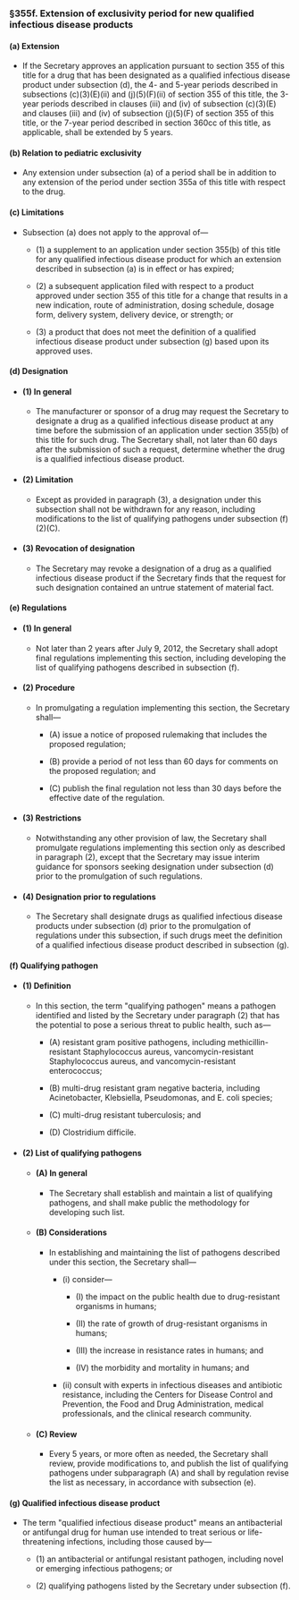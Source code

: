 ### §355f. Extension of exclusivity period for new qualified infectious disease products
#### (a) Extension
* If the Secretary approves an application pursuant to section 355 of this title for a drug that has been designated as a qualified infectious disease product under subsection (d), the 4- and 5-year periods described in subsections (c)(3)(E)(ii) and (j)(5)(F)(ii) of section 355 of this title, the 3-year periods described in clauses (iii) and (iv) of subsection (c)(3)(E) and clauses (iii) and (iv) of subsection (j)(5)(F) of section 355 of this title, or the 7-year period described in section 360cc of this title, as applicable, shall be extended by 5 years.

#### (b) Relation to pediatric exclusivity
* Any extension under subsection (a) of a period shall be in addition to any extension of the period under section 355a of this title with respect to the drug.

#### (c) Limitations
* Subsection (a) does not apply to the approval of—

  * (1) a supplement to an application under section 355(b) of this title for any qualified infectious disease product for which an extension described in subsection (a) is in effect or has expired;

  * (2) a subsequent application filed with respect to a product approved under section 355 of this title for a change that results in a new indication, route of administration, dosing schedule, dosage form, delivery system, delivery device, or strength; or

  * (3) a product that does not meet the definition of a qualified infectious disease product under subsection (g) based upon its approved uses.

#### (d) Designation
* #### (1) In general
  * The manufacturer or sponsor of a drug may request the Secretary to designate a drug as a qualified infectious disease product at any time before the submission of an application under section 355(b) of this title for such drug. The Secretary shall, not later than 60 days after the submission of such a request, determine whether the drug is a qualified infectious disease product.

* #### (2) Limitation
  * Except as provided in paragraph (3), a designation under this subsection shall not be withdrawn for any reason, including modifications to the list of qualifying pathogens under subsection (f)(2)(C).

* #### (3) Revocation of designation
  * The Secretary may revoke a designation of a drug as a qualified infectious disease product if the Secretary finds that the request for such designation contained an untrue statement of material fact.

#### (e) Regulations
* #### (1) In general
  * Not later than 2 years after July 9, 2012, the Secretary shall adopt final regulations implementing this section, including developing the list of qualifying pathogens described in subsection (f).

* #### (2) Procedure
  * In promulgating a regulation implementing this section, the Secretary shall—

    * (A) issue a notice of proposed rulemaking that includes the proposed regulation;

    * (B) provide a period of not less than 60 days for comments on the proposed regulation; and

    * (C) publish the final regulation not less than 30 days before the effective date of the regulation.

* #### (3) Restrictions
  * Notwithstanding any other provision of law, the Secretary shall promulgate regulations implementing this section only as described in paragraph (2), except that the Secretary may issue interim guidance for sponsors seeking designation under subsection (d) prior to the promulgation of such regulations.

* #### (4) Designation prior to regulations
  * The Secretary shall designate drugs as qualified infectious disease products under subsection (d) prior to the promulgation of regulations under this subsection, if such drugs meet the definition of a qualified infectious disease product described in subsection (g).

#### (f) Qualifying pathogen
* #### (1) Definition
  * In this section, the term "qualifying pathogen" means a pathogen identified and listed by the Secretary under paragraph (2) that has the potential to pose a serious threat to public health, such as—

    * (A) resistant gram positive pathogens, including methicillin-resistant Staphylococcus aureus, vancomycin-resistant Staphylococcus aureus, and vancomycin-resistant enterococcus;

    * (B) multi-drug resistant gram negative bacteria, including Acinetobacter, Klebsiella, Pseudomonas, and E. coli species;

    * (C) multi-drug resistant tuberculosis; and

    * (D) Clostridium difficile.

* #### (2) List of qualifying pathogens
  * #### (A) In general
    * The Secretary shall establish and maintain a list of qualifying pathogens, and shall make public the methodology for developing such list.

  * #### (B) Considerations
    * In establishing and maintaining the list of pathogens described under this section, the Secretary shall—

      * (i) consider—

        * (I) the impact on the public health due to drug-resistant organisms in humans;

        * (II) the rate of growth of drug-resistant organisms in humans;

        * (III) the increase in resistance rates in humans; and

        * (IV) the morbidity and mortality in humans; and


      * (ii) consult with experts in infectious diseases and antibiotic resistance, including the Centers for Disease Control and Prevention, the Food and Drug Administration, medical professionals, and the clinical research community.

  * #### (C) Review
    * Every 5 years, or more often as needed, the Secretary shall review, provide modifications to, and publish the list of qualifying pathogens under subparagraph (A) and shall by regulation revise the list as necessary, in accordance with subsection (e).

#### (g) Qualified infectious disease product
* The term "qualified infectious disease product" means an antibacterial or antifungal drug for human use intended to treat serious or life-threatening infections, including those caused by—

  * (1) an antibacterial or antifungal resistant pathogen, including novel or emerging infectious pathogens; or

  * (2) qualifying pathogens listed by the Secretary under subsection (f).